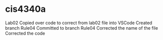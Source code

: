 # cis4340a
Lab02
Copied over code to correct from lab02 file into VSCode
Created branch Rule04
Committed to branch Rule04
Corrected the name of the file
Corrected the code
